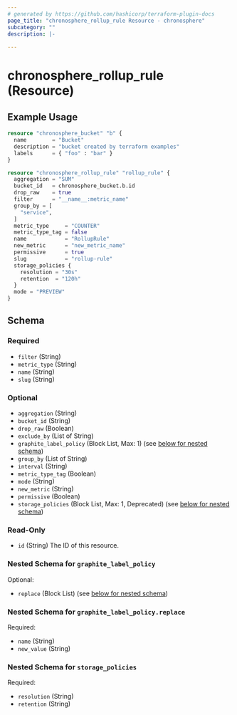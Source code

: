 ```yaml
---
# generated by https://github.com/hashicorp/terraform-plugin-docs
page_title: "chronosphere_rollup_rule Resource - chronosphere"
subcategory: ""
description: |-
  
---
```


# chronosphere_rollup_rule (Resource)



## Example Usage

```terraform
resource "chronosphere_bucket" "b" {
  name        = "Bucket"
  description = "bucket created by terraform examples"
  labels      = { "foo" : "bar" }
}

resource "chronosphere_rollup_rule" "rollup_rule" {
  aggregation = "SUM"
  bucket_id   = chronosphere_bucket.b.id
  drop_raw    = true
  filter      = "__name__:metric_name"
  group_by = [
    "service",
  ]
  metric_type     = "COUNTER"
  metric_type_tag = false
  name            = "RollupRule"
  new_metric      = "new_metric_name"
  permissive      = true
  slug            = "rollup-rule"
  storage_policies {
    resolution = "30s"
    retention  = "120h"
  }
  mode = "PREVIEW"
}
```

<!-- schema generated by tfplugindocs -->
## Schema

### Required

- `filter` (String)
- `metric_type` (String)
- `name` (String)
- `slug` (String)

### Optional

- `aggregation` (String)
- `bucket_id` (String)
- `drop_raw` (Boolean)
- `exclude_by` (List of String)
- `graphite_label_policy` (Block List, Max: 1) (see [below for nested schema](#nestedblock--graphite_label_policy))
- `group_by` (List of String)
- `interval` (String)
- `metric_type_tag` (Boolean)
- `mode` (String)
- `new_metric` (String)
- `permissive` (Boolean)
- `storage_policies` (Block List, Max: 1, Deprecated) (see [below for nested schema](#nestedblock--storage_policies))

### Read-Only

- `id` (String) The ID of this resource.

<a id="nestedblock--graphite_label_policy"></a>
### Nested Schema for `graphite_label_policy`

Optional:

- `replace` (Block List) (see [below for nested schema](#nestedblock--graphite_label_policy--replace))

<a id="nestedblock--graphite_label_policy--replace"></a>
### Nested Schema for `graphite_label_policy.replace`

Required:

- `name` (String)
- `new_value` (String)



<a id="nestedblock--storage_policies"></a>
### Nested Schema for `storage_policies`

Required:

- `resolution` (String)
- `retention` (String)
